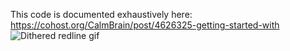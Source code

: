 This code is documented exhaustively here: https://cohost.org/CalmBrain/post/4626325-getting-started-with
![Dithered redline gif](https://i.imgur.com/ddWYs6c.gif)
